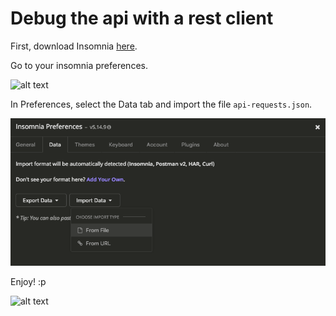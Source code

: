 # Debug the api with a rest client

First, download Insomnia [here](https://insomnia.rest/download/).

Go to your insomnia preferences.

![alt text](img/open=preferences.png "Open preferences")

In Preferences, select the Data tab and import the file `api-requests.json`.

![alt text](img/import-workspace.png "Import file")

Enjoy! :p

![alt text](img/img/enjoy.png "Enjoy :p")
